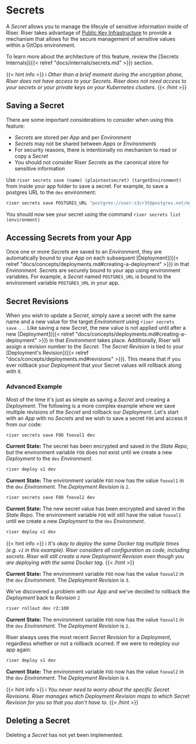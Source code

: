 # Secrets

A _Secret_ allows you to manage the lifecyle of sensitive information inside of Riser. Riser takes advantage of [Public Key Infrastructure](https://en.wikipedia.org/wiki/Public_key_infrastructure) to provide a mechanism that allows for the secure management of sensitive values within a GitOps environment.

To learn more about the architecture of this feature, review the [Secrets Internals]({{< relref "docs/internals/secrets.md" >}}) section.

{{< hint info >}}
:information_source: _Other than a brief moment during the encryption phase, Riser does not have access to your Secrets. Riser does not need access to your secrets or your private keys on your Kubernetes clusters._
{{< /hint >}}

## Saving a Secret
There are some important considerations to consider when using this feature:

- _Secrets_ are stored per _App_ and per _Environment_
- _Secrets_ may not be shared between _Apps_ or _Environments_
- For security reasons, there is intentionally no mechanism to read or copy a _Secret_
- You should not consider Riser _Secrets_ as the canonical store for sensitive information

Use `riser secrets save (name) (plaintextsecret) (targetEnvironment)` from inside your app folder to save a secret. For example, to save a postgres URL to the `dev` environment:

```sh
riser secrets save POSTGRES_URL "postgres://user:s3cr3t@postgres.net/mydb" dev
```

You should now see your secret using the command `riser secrets list (environment)`

## Accessing Secrets from your App

Once one or more _Secrets_ are saved to an _Environment_, they are automatically bound to your _App_ on each subsequent [Deployment]({{< relref "docs/concepts/deployments.md#creating-a-deployment" >}}) in that _Environment_. _Secrets_ are securely bound to your app using environment variables. For example, a _Secret_ named `POSTGRES_URL` is bound to the environment variable `POSTGRES_URL` in your app.

## Secret Revisions
When you wish to update a _Secret_, simply save a secret with the same name and a new value for the target _Environment_ using `riser secrets save...`. Like saving a new _Secret_, the new value is not applied until after a
new [Deployment]({{< relref "docs/concepts/deployments.md#creating-a-deployment" >}}) in that _Environment_ takes place. Additionally, Riser will assign a revision number to the _Secret_. The _Secret Revision_ is tied to your [Deployment's Revision]({{< relref "docs/concepts/deployments.md#revisions" >}}). This means that if you ever rollback your _Deployment_ that your Secret values will rollback along with it.


### Advanced Example
Most of the time it's just as simple as saving a _Secret_ and creating a _Deployment_. The following is a more complex example where we save multiple revisions of the _Secret_ and rollback our _Deployment_. Let's start with an _App_ with no _Secrets_ and we wish to save a secret `FOO` and access it from our code:

```sh
riser secrets save FOO fooval1 dev
```

**Current State:** The secret has been encrypted and saved in the _State Repo_, but the environment variable `FOO` does not exist until we create a new _Deployment_ to the `dev` _Environment_.

```sh
riser deploy v1 dev
```

**Current State:** The environment variable `FOO` now has the value `fooval1` in the `dev` _Environment_. The _Deployment_ _Revision_ is `2`.

```sh
riser secrets save FOO fooval2 dev
```

**Current State:** The new secret value has been encrypted and saved in the _State Repo_. The environment variable `FOO` will still have the value `fooval1` until we create a new _Deployment_ to the `dev` _Environment_.

```sh
riser deploy v1 dev
```

{{< hint info >}}
:information_source: _It's okay to deploy the same Docker tag multiple times (e.g. `v1` in this example). Riser considers all configuration as code, including secrets. Riser will still create a new Deployment Revision even though you are deploying with the same Docker tag._
{{< /hint >}}

**Current State:** The environment variable `FOO` now has the value `fooval2` in the `dev` _Environment_. The _Deployment_ _Revision_ is `3`.

We've discovered a problem with our _App_ and we've decided to rollback the _Deployment_ back to _Revision_ `2`

```sh
riser rollout dev r2:100
```

**Current State:** The environment variable `FOO` now has the value `fooval1` in the `dev` _Environment_. The _Deployment_ _Revision_ is `2`.

Riser always uses the most recent _Secret Revision_ for a _Deployment_, regardless whether or not a rollback ocurred. If we were to redeploy our app again:

```sh
riser deploy v1 dev
```

**Current State:** The environment variable `FOO` now has the value `fooval2` in the `dev` _Environment_. The _Deployment_ _Revision_ is `4`.


{{< hint info >}}
:information_source: _You never need to worry about the specific Secret Revisions. Riser manages which Deployment Revision maps to which Secret Revision for you so that you don't have to._
{{< /hint >}}

## Deleting a Secret

Deleting a _Secret_ has not yet been implemented.






